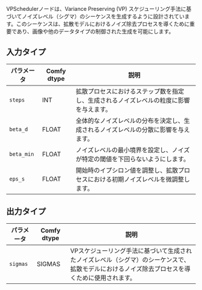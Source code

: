 
VPSchedulerノードは、Variance Preserving (VP) スケジューリング手法に基づいてノイズレベル（シグマ）のシーケンスを生成するように設計されています。このシーケンスは、拡散モデルにおけるノイズ除去プロセスを導くために重要であり、画像や他のデータタイプの制御された生成を可能にします。

## 入力タイプ

| パラメータ   | Comfy dtype | 説明                                                                                                                                      |
|-------------|-------------|--------------------------------------------------------------------------------------------------------------------------------------------------|
| `steps`     | INT         | 拡散プロセスにおけるステップ数を指定し、生成されるノイズレベルの粒度に影響を与えます。                              |
| `beta_d`    | FLOAT       | 全体的なノイズレベルの分布を決定し、生成されるノイズレベルの分散に影響を与えます。                                 |
| `beta_min`  | FLOAT       | ノイズレベルの最小境界を設定し、ノイズが特定の閾値を下回らないようにします。                              |
| `eps_s`     | FLOAT       | 開始時のイプシロン値を調整し、拡散プロセスにおける初期ノイズレベルを微調整します。                                    |

## 出力タイプ

| パラメータ   | Comfy dtype | 説明                                                                                   |
|-------------|-------------|-----------------------------------------------------------------------------------------------|
| `sigmas`    | SIGMAS      | VPスケジューリング手法に基づいて生成されたノイズレベル（シグマ）のシーケンスで、拡散モデルにおけるノイズ除去プロセスを導くために使用されます。 |
